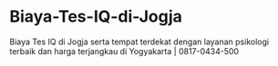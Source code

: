 # Biaya-Tes-IQ-di-Jogja
Biaya Tes IQ di Jogja serta tempat terdekat dengan layanan psikologi terbaik dan harga terjangkau di Yogyakarta | 0817-0434-500
